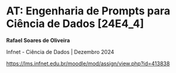 # AT: Engenharia de Prompts para Ciência de Dados [24E4_4]

**Rafael Soares de Oliveira**

Infnet - Ciência de Dados | Dezembro 2024

https://lms.infnet.edu.br/moodle/mod/assign/view.php?id=413838
